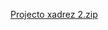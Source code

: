 [Projecto xadrez 2.zip](https://github.com/Blessking3/Xadrez-parte-1/files/13264165/Projecto.xadrez.2.zip)
